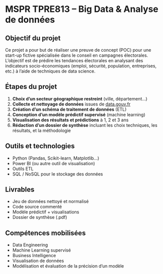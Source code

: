 # MSPR TPRE813 – Big Data & Analyse de données

## Objectif du projet

Ce projet a pour but de réaliser une preuve de concept (POC) pour une start-up fictive spécialisée dans le conseil en campagnes électorales. L’objectif est de prédire les tendances électorales en analysant des indicateurs socio-économiques (emploi, sécurité, population, entreprises, etc.) à l’aide de techniques de data science.

## Étapes du projet

1. **Choix d’un secteur géographique restreint** (ville, département…)
2. **Collecte et nettoyage de données** issues de [data.gouv.fr](https://www.data.gouv.fr/)
3. **Création d’un schéma de traitement de données** (ETL)
4. **Conception d’un modèle prédictif supervisé** (machine learning)
5. **Visualisation des résultats et prédictions** à 1, 2 et 3 ans
6. **Rédaction d’un dossier de synthèse** incluant les choix techniques, les résultats, et la méthodologie

## Outils et technologies

- Python (Pandas, Scikit-learn, Matplotlib…)
- Power BI (ou autre outil de visualisation)
- Outils ETL
- SQL / NoSQL pour le stockage des données

## Livrables

- Jeu de données nettoyé et normalisé
- Code source commenté
- Modèle prédictif + visualisations
- Dossier de synthèse (.pdf)

## Compétences mobilisées

- Data Engineering
- Machine Learning supervisé
- Business Intelligence
- Visualisation de données
- Modélisation et évaluation de la précision d’un modèle
